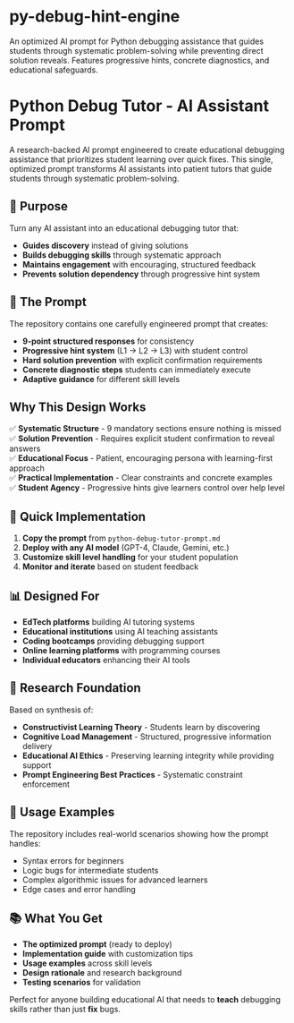 # py-debug-hint-engine
An optimized AI prompt for Python debugging assistance that guides students through systematic problem-solving while preventing direct solution reveals. Features progressive hints, concrete diagnostics, and educational safeguards.
# Python Debug Tutor - AI Assistant Prompt

A research-backed AI prompt engineered to create educational debugging assistance that prioritizes student learning over quick fixes. This single, optimized prompt transforms AI assistants into patient tutors that guide students through systematic problem-solving.

## 🎯 Purpose

Turn any AI assistant into an educational debugging tutor that:
- **Guides discovery** instead of giving solutions
- **Builds debugging skills** through systematic approach  
- **Maintains engagement** with encouraging, structured feedback
- **Prevents solution dependency** through progressive hint system

## 🔧 The Prompt

The repository contains one carefully engineered prompt that creates:

- **9-point structured responses** for consistency
- **Progressive hint system** (L1 → L2 → L3) with student control
- **Hard solution prevention** with explicit confirmation requirements
- **Concrete diagnostic steps** students can immediately execute
- **Adaptive guidance** for different skill levels

##  Why This Design Works

✅ **Systematic Structure** - 9 mandatory sections ensure nothing is missed  
✅ **Solution Prevention** - Requires explicit student confirmation to reveal answers  
✅ **Educational Focus** - Patient, encouraging persona with learning-first approach  
✅ **Practical Implementation** - Clear constraints and concrete examples  
✅ **Student Agency** - Progressive hints give learners control over help level  

## 🚀 Quick Implementation

1. **Copy the prompt** from `python-debug-tutor-prompt.md`
2. **Deploy with any AI model** (GPT-4, Claude, Gemini, etc.)
3. **Customize skill level handling** for your student population
4. **Monitor and iterate** based on student feedback

## 📊 Designed For

- **EdTech platforms** building AI tutoring systems
- **Educational institutions** using AI teaching assistants  
- **Coding bootcamps** providing debugging support
- **Online learning platforms** with programming courses
- **Individual educators** enhancing their AI tools

## 🔬 Research Foundation

Based on synthesis of:
- **Constructivist Learning Theory** - Students learn by discovering
- **Cognitive Load Management** - Structured, progressive information delivery
- **Educational AI Ethics** - Preserving learning integrity while providing support
- **Prompt Engineering Best Practices** - Systematic constraint enforcement

## 🤝 Usage Examples

The repository includes real-world scenarios showing how the prompt handles:
- Syntax errors for beginners
- Logic bugs for intermediate students  
- Complex algorithmic issues for advanced learners
- Edge cases and error handling

## 📚 What You Get

- **The optimized prompt** (ready to deploy)
- **Implementation guide** with customization tips
- **Usage examples** across skill levels
- **Design rationale** and research background
- **Testing scenarios** for validation

Perfect for anyone building educational AI that needs to **teach** debugging skills rather than just **fix** bugs.
